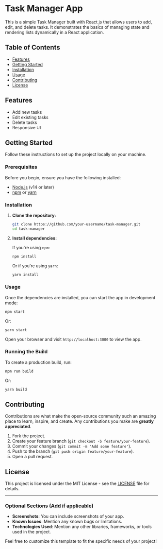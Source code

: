 
# Task Manager App

This is a simple Task Manager built with React.js that allows users to add, edit, and delete tasks. It demonstrates the basics of managing state and rendering lists dynamically in a React application.

## Table of Contents

- [Features](#features)
- [Getting Started](#getting-started)
- [Installation](#installation)
- [Usage](#usage)
- [Contributing](#contributing)
- [License](#license)

## Features

- Add new tasks
- Edit existing tasks
- Delete tasks
- Responsive UI

## Getting Started

Follow these instructions to set up the project locally on your machine.

### Prerequisites

Before you begin, ensure you have the following installed:

- [Node.js](https://nodejs.org/) (v14 or later)
- [npm](https://www.npmjs.com/) or [yarn](https://yarnpkg.com/)

### Installation

1. **Clone the repository:**

   ```bash
   git clone https://github.com/your-username/task-manager.git
   cd task-manager
   ```

2. **Install dependencies:**

   If you're using `npm`:

   ```bash
   npm install
   ```

   Or if you're using `yarn`:

   ```bash
   yarn install
   ```

### Usage

Once the dependencies are installed, you can start the app in development mode:

```bash
npm start
```

Or:

```bash
yarn start
```

Open your browser and visit `http://localhost:3000` to view the app.

### Running the Build

To create a production build, run:

```bash
npm run build
```

Or:

```bash
yarn build
```

## Contributing

Contributions are what make the open-source community such an amazing place to learn, inspire, and create. Any contributions you make are **greatly appreciated**.

1. Fork the project.
2. Create your feature branch (`git checkout -b feature/your-feature`).
3. Commit your changes (`git commit -m 'Add some feature'`).
4. Push to the branch (`git push origin feature/your-feature`).
5. Open a pull request.

## License

This project is licensed under the MIT License - see the [LICENSE](LICENSE) file for details.

---

### Optional Sections (Add if applicable)
- **Screenshots**: You can include screenshots of your app.
- **Known Issues**: Mention any known bugs or limitations.
- **Technologies Used**: Mention any other libraries, frameworks, or tools used in the project.
  
Feel free to customize this template to fit the specific needs of your project!
